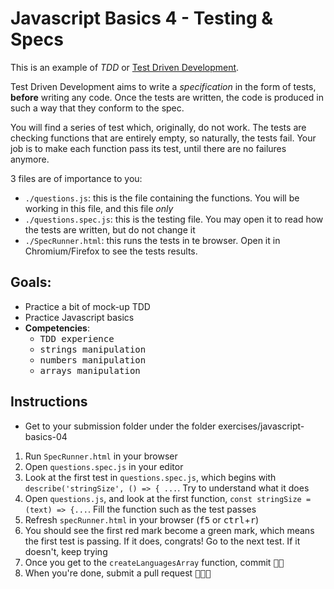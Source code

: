 # Javascript Basics 4 - Testing & Specs

This is an example of *TDD* or [Test Driven Development](https://en.wikipedia.org/wiki/Test-driven_development).

Test Driven Development aims to write a *specification* in the form of tests, **before** writing any code.
Once the tests are written, the code is produced in such a way that they conform to the spec.

You will find a series of test which, originally, do not work. The tests are checking functions that are entirely empty, so naturally, the tests fail. Your job is to make each function pass its test, until there are no failures anymore.

3 files are of importance to you:

- `./questions.js`: this is the file containing the functions. You will be working in this file, and this file *only*
- `./questions.spec.js`: this is the testing file. You may open it to read how the tests are written, but do not change it
- `./SpecRunner.html`: this runs the tests in te browser. Open it in Chromium/Firefox to see the tests results.

## Goals:

- Practice a bit of mock-up TDD
- Practice Javascript basics
- **Competencies**: 
  - <kbd>TDD experience</kbd>
  - <kbd>strings manipulation</kbd>
  - <kbd>numbers manipulation</kbd>
  - <kbd>arrays manipulation</kbd>

## Instructions

- Get to your submission folder under the folder exercises/javascript-basics-04

1. Run `SpecRunner.html` in your browser
2. Open `questions.spec.js` in your editor
3. Look at the first test in `questions.spec.js`, which begins with `describe('stringSize', () => { ...`. Try to understand what it does
4. Open `questions.js`, and look at the first function, `const stringSize = (text) => {...`. Fill the function such as the test passes
5. Refresh `specRunner.html` in your browser (<kbd>f5</kbd> or <kbd>ctrl</kbd>+<kbd>r</kbd>)
6. You should see the first red mark become a green mark, which means the first test is passing. If it does, congrats! Go to the next test. If it doesn't, keep trying
7. Once you get to the `createLanguagesArray` function, commit <kbd>🔑🔑</kbd>
8. When you're done, submit a pull request <kbd>🔑🔑🔑</kbd>